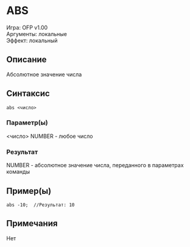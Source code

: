 # ABS
Игра: OFP v1.00  
Аргументы: локальные  
Эффект: локальный  
## Описание
Абсолютное значение числа
## Синтаксис
```
abs <число>
```
### Параметр(ы)
<число> NUMBER - любое число
### Результат
NUMBER - абсолютное значение числа, переданного в параметрах команды
## Пример(ы)
```
abs -10;  //Результат: 10
```
## Примечания
Нет
